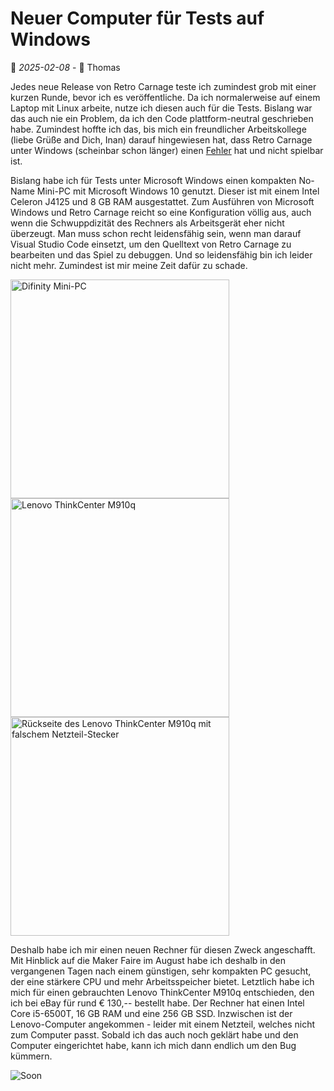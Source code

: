 # Neuer Computer für Tests auf Windows

📅 *2025-02-08* - 🧔 Thomas

Jedes neue Release von Retro Carnage teste ich zumindest grob mit einer kurzen Runde, bevor ich es veröffentliche. Da 
ich normalerweise auf einem Laptop mit Linux arbeite, nutze ich diesen auch für die Tests. Bislang war das auch nie ein
Problem, da ich den Code plattform-neutral geschrieben habe. Zumindest hoffte ich das, bis mich ein freundlicher 
Arbeitskollege (liebe Grüße and Dich, Inan) darauf hingewiesen hat, dass Retro Carnage unter Windows (scheinbar schon 
länger) einen [Fehler](https://github.com/Retro-Carnage-Team/retro-carnage/issues/211) hat und nicht spielbar ist.

Bislang habe ich für Tests unter Microsoft Windows einen kompakten No-Name Mini-PC mit Microsoft Windows 10 genutzt. 
Dieser ist mit einem Intel Celeron J4125 und 8 GB RAM ausgestattet. Zum Ausführen von Microsoft Windows und Retro 
Carnage reicht so eine Konfiguration völlig aus, auch wenn die Schwuppdizität des Rechners als Arbeitsgerät eher nicht 
überzeugt. Man muss schon recht leidensfähig sein, wenn man darauf Visual Studio Code einsetzt, um den Quelltext von 
Retro Carnage zu bearbeiten und das Spiel zu debuggen. Und so leidensfähig bin ich leider nicht mehr. Zumindest ist mir
meine Zeit dafür zu schade.

<div class="pswp-gallery pswp-gallery--single-column" id="gallery-20250209">  
  <a href="/de/media/blog/2025-02-09/difinity.jpg" 
    data-pswp-width="1500" 
    data-pswp-height="1071" 
    target="_blank">
    <img 
        src="/de/media/blog/2025-02-09/difinity-small.png" 
        alt="Difinity Mini-PC" 
        style="width: 350px" 
        title="Alter Mini-PC für Tests mit Microsoft Windows"
    />
  </a>
  <a href="/de/media/blog/2025-02-09/M910q-1.jpg" 
    data-pswp-width="1500" 
    data-pswp-height="923" 
    target="_blank">
    <img 
        src="/de/media/blog/2025-02-09/M910q-1-small.png" 
        alt="Lenovo ThinkCenter M910q" 
        style="width: 350px" 
        title="Neuer Mini-PC für Tests mit Microsoft Windows"
    />
  </a>    
  <a href="/de/media/blog/2025-02-09/M910q-2.jpg" 
    data-pswp-width="1500" 
    data-pswp-height="1005" 
    target="_blank">
    <img 
        src="/de/media/blog/2025-02-09/M910q-2-small.png" 
        alt="Rückseite des Lenovo ThinkCenter M910q mit falschem Netzteil-Stecker" 
        style="width: 350px" 
        title="Leider passt das Netzteil nicht"
    />
  </a>  
</div>

Deshalb habe ich mir einen neuen Rechner für diesen Zweck angeschafft. Mit Hinblick auf die Maker Faire im August habe
ich deshalb in den vergangenen Tagen nach einem günstigen, sehr kompakten PC gesucht, der eine stärkere CPU und mehr
Arbeitsspeicher bietet. Letztlich habe ich mich für einen gebrauchten Lenovo ThinkCenter M910q entschieden, den ich bei
eBay für rund € 130,-- bestellt habe. Der Rechner hat einen Intel Core i5-6500T, 16 GB RAM und eine 256 GB SSD. 
Inzwischen ist der Lenovo-Computer angekommen - leider mit einem Netzteil, welches nicht zum Computer passt. Sobald ich
das auch noch geklärt habe und den Computer eingerichtet habe, kann ich mich dann endlich um den Bug kümmern. 

![Soon](/de/media/blog/2025-02-09/soon.jpg)

<link rel="stylesheet" href="/de/assets/css/photoswipe.css">

<script type="module">
    import PhotoSwipeLightbox from '/de/assets/js/photoswipe-lightbox.esm.js';
    new PhotoSwipeLightbox({
      gallery: '#gallery-20250209',
      children: 'a',
      pswpModule: () => import('/de/assets/js/photoswipe.esm.js')
    }).init();    
</script>
